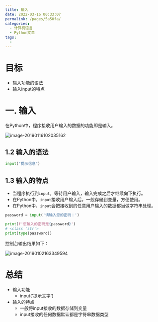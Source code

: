 ```yaml
---
title: 输入
date: 2022-03-16 00:33:07
permalink: /pages/5a50fa/
categories: 
  - 计算机语言
  - Python文章
tags: 
  - 
---
```

# 目标

- 输入功能的语法
- 输入input的特点

# 一. 输入

在Python中，程序接收用户输入的数据的功能即是输入。

![image-20190116102035162](07-输入.assets/image-20190116102035162-7605235.png)

## 1.2 输入的语法

```python
input("提示信息")
```

## 1.3 输入的特点

- 当程序执行到`input`，等待用户输入，输入完成之后才继续向下执行。
- 在Python中，`input`接收用户输入后，一般存储到变量，方便使用。
- 在Python中，`input`会把接收到的任意用户输入的数据都当做字符串处理。

```python
password = input('请输入您的密码：')

print(f'您输入的密码是{password}')
# <class 'str'>
print(type(password))
```

控制台输出结果如下：

![image-20190102163349594](/Users/zhaoyanqiu/Desktop/Python%E5%9F%BA%E7%A1%80%E8%AE%B2%E4%B9%89/01-Python%E5%85%A5%E9%97%A8/Python%E5%85%A5%E9%97%A8.assets/image-20190102163349594-6418029.png)

# 总结

- 输入功能
  - input('提示文字')
- 输入的特点
  - 一般将input接收的数据存储到变量
  - input接收的任何数据默认都是字符串数据类型

